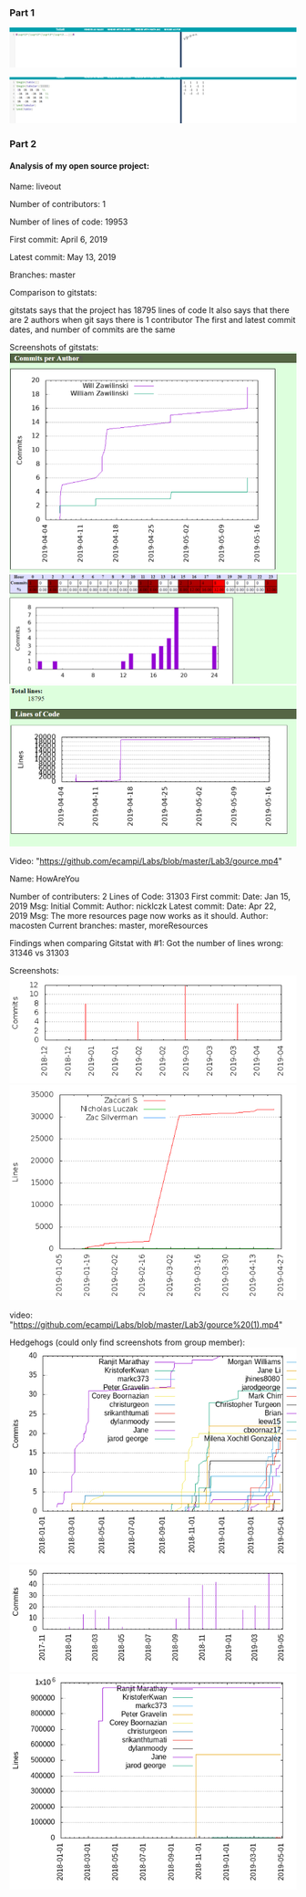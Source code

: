 ### Part 1
![](https://github.com/ecampi/Labs/blob/master/Lab3/sqrt.PNG)

![](https://github.com/ecampi/Labs/blob/master/Lab3/table.PNG)




### Part 2 

#### Analysis of my open source project:

Name: liveout

Number of contributors: 1

Number of lines of code: 19953

First commit: April 6, 2019

Latest commit: May 13, 2019

Branches: master


Comparison to gitstats:

gitstats says that the project has 18795 lines of code
It also says that there are 2 authors when git says there is 1 contributor 
The first and latest commit dates, and number of commits are the same

Screenshots of gitstats:
![](https://github.com/ecampi/Labs/blob/master/Lab3/authors.PNG)
![](https://github.com/ecampi/Labs/blob/master/Lab3/commits.PNG)
![](https://github.com/ecampi/Labs/blob/master/Lab3/lines.PNG)

Video: "https://github.com/ecampi/Labs/blob/master/Lab3/gource.mp4" 





Name: HowAreYou

Number of contributers: 2
Lines of Code: 31303
First commit: 
    Date: Jan 15, 2019
    Msg: Initial Commit:
    Author: nicklczk
Latest commit: 
    Date: Apr 22, 2019
    Msg: The more resources page now works as it should.
    Author: macosten 
Current branches: master, moreResources

Findings when comparing Gitstat with #1:
    Got the number of lines wrong: 31346 vs 31303
 
Screenshots:
![](https://github.com/ecampi/Labs/blob/master/Lab3/commits_by_year_month.png)
![](https://github.com/ecampi/Labs/blob/master/Lab3/lines_of_code_by_author.png)

video: "https://github.com/ecampi/Labs/blob/master/Lab3/gource%20(1).mp4"

Hedgehogs (could only find screenshots from group member):
![](https://github.com/ecampi/Labs/blob/master/Lab3/commits_by_author.png)
![](https://github.com/ecampi/Labs/blob/master/Lab3/commits_by_year_month%20(1).png)
![](https://github.com/ecampi/Labs/blob/master/Lab3/lines_of_code_by_author%20(1).png)



